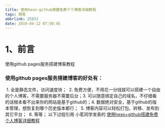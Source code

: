 ```yaml
---
title: 使用hexo-github搭建免费个个博客详细教程
tags: 随笔
abbrlink: 25833
date: 2019-04-12 07:50:45
---
```

# 1、前言

使用github pages服务搭建博客教程

<!---more--->

### 使用github pages服务搭建博客的好处有：

​    1. 全是静态文件，访问速度快；
​    2. 免费方便，不用花一分钱就可以搭建一个自由的个人博客，不需要服务器不需要后台；
​    3. 可以随意绑定自己的域名，不仔细看的话根本看不出来你的网站是基于github的；
​    4. 数据绝对安全，基于github的版本管理，想恢复到哪个历史版本都行；
​    5. 博客内容可以轻松打包、转移、发布到其它平台；
​    6. 等等；
以下过程引用 小茗同学发表的 [使用hexo+github搭建免费个人博客详细教程](http://blog.liuxianan.com/build-blog-website-by-hexo-github.html) 

